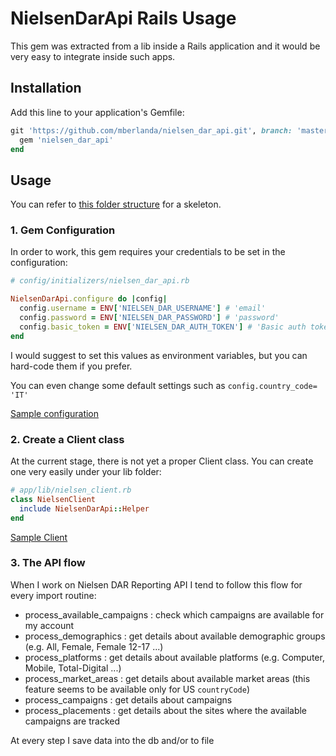 # NielsenDarApi Rails Usage

This gem was extracted from a lib inside a Rails application and it would be very easy to integrate inside such apps.

## Installation

Add this line to your application's Gemfile:

```ruby
git 'https://github.com/mberlanda/nielsen_dar_api.git', branch: 'master' do
  gem 'nielsen_dar_api'
end
```

## Usage

You can refer to [this folder structure](rails/) for a skeleton.

### 1. Gem Configuration

In order to work, this gem requires your credentials to be set in the configuration:
```ruby
# config/initializers/nielsen_dar_api.rb

NielsenDarApi.configure do |config|
  config.username = ENV['NIELSEN_DAR_USERNAME'] # 'email'
  config.password = ENV['NIELSEN_DAR_PASSWORD'] # 'password'
  config.basic_token = ENV['NIELSEN_DAR_AUTH_TOKEN'] # 'Basic auth token provided by Nielsen'
end
```
I would suggest to set this values as environment variables, but you can hard-code them if you prefer.

You can even change some default settings such as `config.country_code= 'IT'`

[Sample configuration](rails/config/initializers/nielsen_dar_api.rb)

### 2. Create a Client class

At the current stage, there is not yet a proper Client class.
You can create one very easily under your lib folder:

```ruby
# app/lib/nielsen_client.rb
class NielsenClient
  include NielsenDarApi::Helper
end
```

[Sample Client](rails/app/lib/nielsen_client.rb)

### 3. The API flow

When I work on Nielsen DAR Reporting API I tend to follow this flow for every import routine:

- process_available_campaigns : check which campaigns are available for my account
- process_demographics : get details about available demographic groups (e.g. All, Female, Female 12-17 ...)
- process_platforms : get details about available platforms (e.g. Computer, Mobile, Total-Digital ...)
- process_market_areas : get details about available market areas (this feature seems to be available only for US `countryCode`)
- process_campaigns : get details about campaigns
- process_placements : get details about the sites where the available campaigns are tracked

At every step I save data into the db and/or to file

